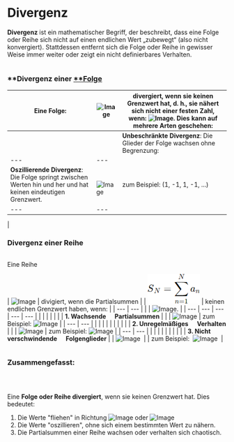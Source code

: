 # Divergenz

**Divergenz** ist ein mathematischer Begriff, der beschreibt, dass eine Folge oder Reihe sich nicht auf einen endlichen Wert „zubewegt“ (also nicht konvergiert). Stattdessen entfernt sich die Folge oder Reihe in gewisser Weise immer weiter oder zeigt ein nicht definierbares Verhalten.

|  |
| --- |


### **Divergenz einer [**Folge](<Folge.md>)

| Eine Folge: | ![Image](<lib/nte\_Glied\_einer\_Folge.png>) | divergiert, wenn sie **keinen Grenzwert** hat, d. h., sie nähert sich nicht einer festen Zahl, wenn: ![Image](<lib/n\_gegen\_unendlich.png>). Dies kann auf mehrere Arten geschehen: |
| --- | --- | --- |
|  |  | **Unbeschränkte Divergenz**: Die Glieder der Folge wachsen ohne Begrenzung: | &nbsp;&nbsp; ![Image](<lib/unbegrenzte\_Folge.png>) | zum Beispiel: (1, 2, 3, 4, ..., n) |
| --- | --- |
 **Oszillierende Divergenz**: Die Folge springt zwischen Werten hin und her und hat keinen eindeutigen Grenzwert. | &nbsp;&nbsp; ![Image](<lib/oszilierende\_Divergenz.png>) | zum Beispiel: (1, -1, 1, -1, ...) |
| --- | --- |
 |


### **Divergenz einer Reihe**

|  |
| --- |


Eine Reihe&nbsp;

| ![Image](<lib/Notation\_Reihe.png>) | divigiert, wenn die Partialsummen | | ![Image](<lib/Partialsumme.png>) | keinen endlichen Grenzwert haben, wenn: |
| --- | --- |
 |  | ![Image](<lib/big\_N\_gegen\_unendlich.png>). |
| --- | --- | --- | --- | --- |
|  |  |  |  |  |
| **&#49;. Wachsende** &nbsp; &nbsp; **Partialsummen** |  | | ![Image](<lib/wachsende\_Partialsumme.png>) | zum Beispiel: ![Image](<lib/Beispiel\_Partiellsumme.png>) |
| --- | --- |
 |  |  |
|  |  |  |  |  |
| **&#50;. Unregelmäßiges** &nbsp; &nbsp; **Verhalten** |  | | ![Image](<lib/unregelmaessiges\_Verhalten.png>) | zum Beispiel: ![Image](<lib/Beispiel\_unregelmaessiges\_Verhalten.png>) |
| --- | --- |
 |  |  |
|  |  |  |  |  |
| **&#51;. Nicht verschwindende** &nbsp; &nbsp; **Folgenglieder** |  |  ![Image](<lib/Beispiel\_einer\_Reihe\_1.png>)&nbsp; |  | zum Beispiel:&nbsp; ![Image](<lib/Beispiel\_Folgeglieder.png>)&nbsp; |


|  |
| --- |


### Zusammengefasst:
### &nbsp;

Eine **Folge oder Reihe divergiert**, wenn sie keinen Grenzwert hat. Dies bedeutet:

1. Die Werte "fliehen" in Richtung ![Image](<lib/minus\_unendlich.png>) oder ![Image](<lib/plus\_unendlich.png>)
1. Die Werte "oszillieren", ohne sich einem bestimmten Wert zu nähern.
1. Die Partialsummen einer Reihe wachsen oder verhalten sich chaotisch.
